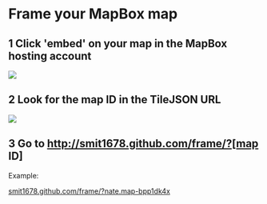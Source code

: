 # Frame your MapBox map

## 1 Click 'embed' on your map in the MapBox hosting account

![](https://dl.dropbox.com/u/479174/hosting/frame/embed.png)

## 2 Look for the map ID in the TileJSON URL

![](https://dl.dropbox.com/u/479174/hosting/frame/tiljson.png)

## 3 Go to http://smit1678.github.com/frame/?[map ID]

Example:

[smit1678.github.com/frame/?nate.map-bpp1dk4x](http://smit1678.github.com/frame/?nate.map-bpp1dk4x)
